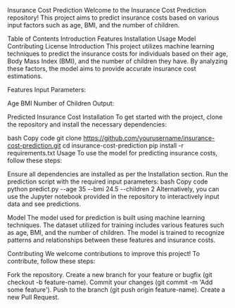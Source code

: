Insurance Cost Prediction
Welcome to the Insurance Cost Prediction repository! This project aims to predict insurance costs based on various input factors such as age, BMI, and the number of children.

Table of Contents
Introduction
Features
Installation
Usage
Model
Contributing
License
Introduction
This project utilizes machine learning techniques to predict the insurance costs for individuals based on their age, Body Mass Index (BMI), and the number of children they have. By analyzing these factors, the model aims to provide accurate insurance cost estimations.

Features
Input Parameters:

Age
BMI
Number of Children
Output:

Predicted Insurance Cost
Installation
To get started with the project, clone the repository and install the necessary dependencies:

bash
Copy code
git clone https://github.com/yourusername/insurance-cost-prediction.git
cd insurance-cost-prediction
pip install -r requirements.txt
Usage
To use the model for predicting insurance costs, follow these steps:

Ensure all dependencies are installed as per the Installation section.
Run the prediction script with the required input parameters:
bash
Copy code
python predict.py --age 35 --bmi 24.5 --children 2
Alternatively, you can use the Jupyter notebook provided in the repository to interactively input data and see predictions.

Model
The model used for prediction is built using machine learning techniques. The dataset utilized for training includes various features such as age, BMI, and the number of children. The model is trained to recognize patterns and relationships between these features and insurance costs.

Contributing
We welcome contributions to improve this project! To contribute, follow these steps:

Fork the repository.
Create a new branch for your feature or bugfix (git checkout -b feature-name).
Commit your changes (git commit -m 'Add some feature').
Push to the branch (git push origin feature-name).
Create a new Pull Request.
